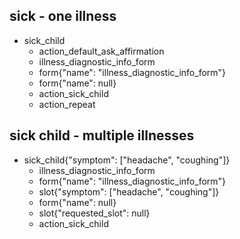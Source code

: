 ## sick - one illness
* sick_child
    - action_default_ask_affirmation
    - illness_diagnostic_info_form
    - form{"name": "illness_diagnostic_info_form"}
    - form{"name": null}
    - action_sick_child
    - action_repeat

## sick child - multiple illnesses
* sick_child{"symptom": ["headache", "coughing"]}
    - illness_diagnostic_info_form
    - form{"name": "illness_diagnostic_info_form"}
    - slot{"symptom": ["headache", "coughing"]}
    - form{"name": null}
    - slot{"requested_slot": null}
    - action_sick_child